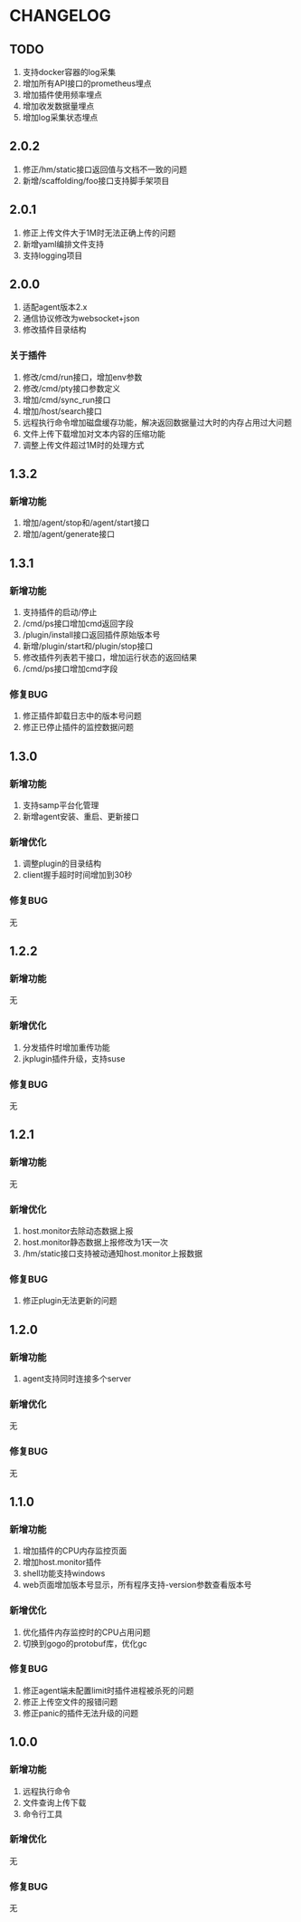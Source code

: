 # CHANGELOG

## TODO

1. 支持docker容器的log采集
2. 增加所有API接口的prometheus埋点
3. 增加插件使用频率埋点
4. 增加收发数据量埋点
5. 增加log采集状态埋点

## 2.0.2

1. 修正/hm/static接口返回值与文档不一致的问题
2. 新增/scaffolding/foo接口支持脚手架项目

## 2.0.1

1. 修正上传文件大于1M时无法正确上传的问题
2. 新增yaml编排文件支持
3. 支持logging项目

## 2.0.0

1. 适配agent版本2.x
2. 通信协议修改为websocket+json
3. 修改插件目录结构

### 关于插件

1. 修改/cmd/run接口，增加env参数
2. 修改/cmd/pty接口参数定义
3. 增加/cmd/sync_run接口
4. 增加/host/search接口
5. 远程执行命令增加磁盘缓存功能，解决返回数据量过大时的内存占用过大问题
6. 文件上传下载增加对文本内容的压缩功能
7. 调整上传文件超过1M时的处理方式

## 1.3.2

### 新增功能

1. 增加/agent/stop和/agent/start接口
2. 增加/agent/generate接口

## 1.3.1

### 新增功能

1. 支持插件的启动/停止
2. /cmd/ps接口增加cmd返回字段
3. /plugin/install接口返回插件原始版本号
4. 新增/plugin/start和/plugin/stop接口
5. 修改插件列表若干接口，增加运行状态的返回结果
6. /cmd/ps接口增加cmd字段

### 修复BUG

1. 修正插件卸载日志中的版本号问题
3. 修正已停止插件的监控数据问题

## 1.3.0

### 新增功能

1. 支持samp平台化管理
2. 新增agent安装、重启、更新接口

### 新增优化

1. 调整plugin的目录结构
2. client握手超时时间增加到30秒

### 修复BUG

无

## 1.2.2

### 新增功能

无

### 新增优化

1. 分发插件时增加重传功能
2. jkplugin插件升级，支持suse

### 修复BUG

无

## 1.2.1

### 新增功能

无

### 新增优化

1. host.monitor去除动态数据上报
2. host.monitor静态数据上报修改为1天一次
3. /hm/static接口支持被动通知host.monitor上报数据

### 修复BUG

1. 修正plugin无法更新的问题

## 1.2.0

### 新增功能

1. agent支持同时连接多个server

### 新增优化

无

### 修复BUG

无

## 1.1.0

### 新增功能

1. 增加插件的CPU内存监控页面
2. 增加host.monitor插件
3. shell功能支持windows
4. web页面增加版本号显示，所有程序支持-version参数查看版本号

### 新增优化

1. 优化插件内存监控时的CPU占用问题
2. 切换到gogo的protobuf库，优化gc

### 修复BUG

1. 修正agent端未配置limit时插件进程被杀死的问题
2. 修正上传空文件的报错问题
3. 修正panic的插件无法升级的问题

## 1.0.0

### 新增功能

1. 远程执行命令
2. 文件查询上传下载
3. 命令行工具

### 新增优化

无

### 修复BUG

无
